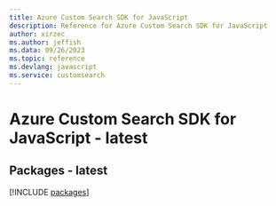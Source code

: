 ```yaml
---
title: Azure Custom Search SDK for JavaScript
description: Reference for Azure Custom Search SDK for JavaScript
author: xirzec
ms.author: jeffish
ms.data: 09/26/2023
ms.topic: reference
ms.devlang: javascript
ms.service: customsearch
---
```

# Azure Custom Search SDK for JavaScript - latest
## Packages - latest
[!INCLUDE [packages](custom-search-index.md)]